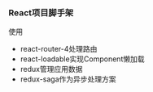 ### React项目脚手架

使用

* react-router-4处理路由
* react-loadable实现Component懒加载
* redux管理应用数据
* redux-saga作为异步处理方案
